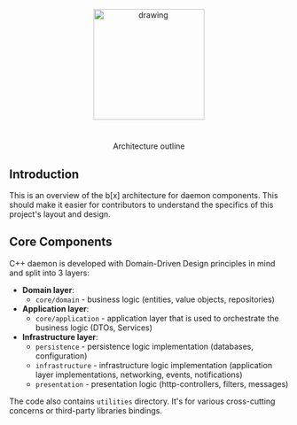 <div align="center">
    <img src="../../frontend/public/logo-full.png" alt="drawing" width="200"/>
</div>

#

<div align="center">
Architecture outline
</div>

## Introduction

This is an overview of the b[x] architecture for daemon components. This should make it easier for contributors to understand the specifics of this project's layout and design.

## Core Components

C++ daemon is developed with Domain-Driven Design principles in mind and split into 3 layers:

- **Domain layer**:
  - `core/domain` - business logic (entities, value objects, repositories)
- **Application layer**:
  - `core/application` - application layer that is used to orchestrate the business logic (DTOs, Services)
- **Infrastructure layer**:
  - `persistence` - persistence logic implementation (databases, configuration)
  - `infrastructure` - infrastructure logic implementation (application layer implementations, networking, events, notifications)
  - `presentation` - presentation logic (http-controllers, filters, messages)

The code also contains `utilities` directory. It's for various cross-cutting concerns or third-party libraries bindings.
